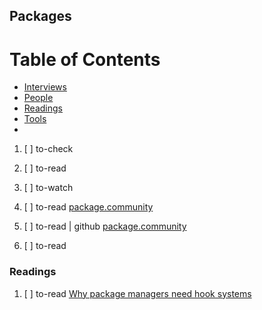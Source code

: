 ## Packages

# Table of Contents
<!-- MarkdownTOC depth=4 -->
  - [Interviews](#interviews)
  - [People](#people)
  - [Readings](#readings)
  - [Tools](#tools)
  - [](#)
<!-- /MarkdownTOC -->

  1. [ ] to-check []()
  1. [ ] to-read []()
  1. [ ] to-watch []()

  1. [ ] to-read [package.community](http://package.community/)
  1. [ ] to-read | github [package.community](https://github.com/package-community)
  1. [ ] to-read []()

### Readings

  1. [ ] to-read [Why package managers need hook systems](https://dev.to/zkochan/why-package-managers-need-hook-systems)
